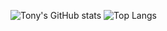 ![Tony's GitHub stats](https://github-readme-stats.vercel.app/api?username=tonytrinh19&hide=issues&show_icons=true&theme=onedark)
![Top Langs](https://github-readme-stats.vercel.app/api/top-langs/?username=tonytrinh19&layout=compact)
<!--
**tonytrinh19/tonytrinh19** is a ✨ _special_ ✨ repository because its `README.md` (this file) appears on your GitHub profile.

Here are some ideas to get you started:

- 🔭 I’m currently working on ...
- 🌱 I’m currently learning ...
- 👯 I’m looking to collaborate on ...
- 🤔 I’m looking for help with ...
- 💬 Ask me about ...
- 📫 How to reach me: ...
- 😄 Pronouns: ...
- ⚡ Fun fact: ...
-->
